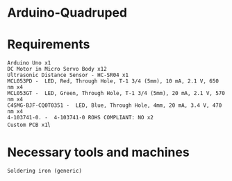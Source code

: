 # Arduino-Quadruped

# Requirements
`Arduino Uno x1`\
`DC Motor in Micro Servo Body x12`\
`Ultrasonic Distance Sensor - HC-SR04 x1`\
`MCL053PD -  LED, Red, Through Hole, T-1 3/4 (5mm), 10 mA, 2.1 V, 650 nm x4`\
`MCL053GT -  LED, Green, Through Hole, T-1 3/4 (5mm), 20 mA, 2.1 V, 570 nm x4`\
`C4SMG-BJF-CQ0T0351 -  LED, Blue, Through Hole, 4mm, 20 mA, 3.4 V, 470 nm x4`\
`4-103741-0. -  4-103741-0 ROHS COMPLIANT: NO x2`\
`Custom PCB x1`\

# Necessary tools and machines
`Soldering iron (generic)`
